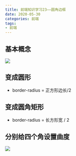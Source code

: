 ```yaml
---
title: 前端知识学习23——圆角边框
date: 2020-05-30
categories: 前端
tags: 
- 前端
---
```

## 基本概念
![](https://jiapeiyang.oss-cn-beijing.aliyuncs.com/img/20200530191812.png)

## 变成圆形
* border-radius = 正方形边长/2

## 变成圆角矩形
* border-radius = 长方形宽 / 2

## 分别给四个角设置曲度
![](https://jiapeiyang.oss-cn-beijing.aliyuncs.com/img/20200530192014.png)